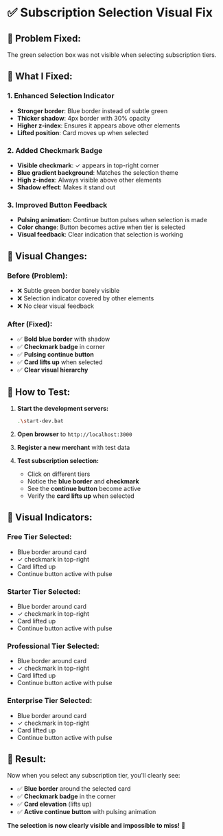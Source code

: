 # ✅ Subscription Selection Visual Fix

## 🎯 **Problem Fixed:**
The green selection box was not visible when selecting subscription tiers.

## 🔧 **What I Fixed:**

### **1. Enhanced Selection Indicator**
- **Stronger border**: Blue border instead of subtle green
- **Thicker shadow**: 4px border with 30% opacity
- **Higher z-index**: Ensures it appears above other elements
- **Lifted position**: Card moves up when selected

### **2. Added Checkmark Badge**
- **Visible checkmark**: ✓ appears in top-right corner
- **Blue gradient background**: Matches the selection theme
- **High z-index**: Always visible above other elements
- **Shadow effect**: Makes it stand out

### **3. Improved Button Feedback**
- **Pulsing animation**: Continue button pulses when selection is made
- **Color change**: Button becomes active when tier is selected
- **Visual feedback**: Clear indication that selection is working

## 🎨 **Visual Changes:**

### **Before (Problem):**
- ❌ Subtle green border barely visible
- ❌ Selection indicator covered by other elements
- ❌ No clear visual feedback

### **After (Fixed):**
- ✅ **Bold blue border** with shadow
- ✅ **Checkmark badge** in corner
- ✅ **Pulsing continue button**
- ✅ **Card lifts up** when selected
- ✅ **Clear visual hierarchy**

## 🧪 **How to Test:**

1. **Start the development servers:**
   ```bash
   .\start-dev.bat
   ```

2. **Open browser** to `http://localhost:3000`

3. **Register a new merchant** with test data

4. **Test subscription selection:**
   - Click on different tiers
   - Notice the **blue border** and **checkmark**
   - See the **continue button** become active
   - Verify the **card lifts up** when selected

## 📱 **Visual Indicators:**

### **Free Tier Selected:**
- Blue border around card
- ✓ checkmark in top-right
- Card lifted up
- Continue button active with pulse

### **Starter Tier Selected:**
- Blue border around card
- ✓ checkmark in top-right
- Card lifted up
- Continue button active with pulse

### **Professional Tier Selected:**
- Blue border around card
- ✓ checkmark in top-right
- Card lifted up
- Continue button active with pulse

### **Enterprise Tier Selected:**
- Blue border around card
- ✓ checkmark in top-right
- Card lifted up
- Continue button active with pulse

## 🎉 **Result:**
Now when you select any subscription tier, you'll clearly see:
- ✅ **Blue border** around the selected card
- ✅ **Checkmark badge** in the corner
- ✅ **Card elevation** (lifts up)
- ✅ **Active continue button** with pulsing animation

**The selection is now clearly visible and impossible to miss!** 🚀

